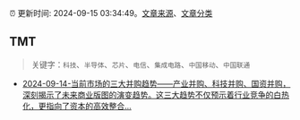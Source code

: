 :alarm_clock: 更新时间: 2024-09-15 03:34:49。[文章来源](/README.md)、[文章分类](/TAGS.md)

## TMT


> 关键字：`科技`、`半导体`、`芯片`、`电信`、`集成电路`、`中国移动`、`中国联通`



- [2024-09-14-当前市场的三大并购趋势——产业并购、科技并购、国资并购，深刻揭示了未来商业版图的演变趋势。这三大趋势不仅预示着行业竞争的白热化，更指向了资本的高效整合...](https://xueqiu.com/5011489057/304661884) 
